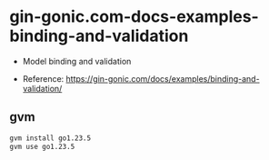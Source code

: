 # gin-gonic.com-docs-examples-binding-and-validation

- Model binding and validation

- Reference: https://gin-gonic.com/docs/examples/binding-and-validation/

## gvm

```sh
gvm install go1.23.5
gvm use go1.23.5
```
